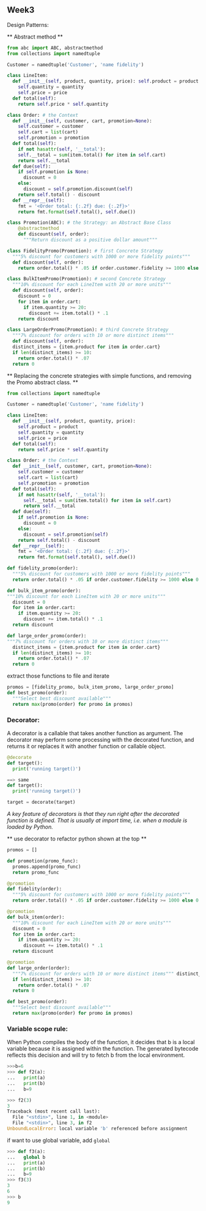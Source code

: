 ## Week3

Design Patterns:

** Abstract method **

```python
from abc import ABC, abstractmethod
from collections import namedtuple

Customer = namedtuple('Customer', 'name fidelity')

class LineItem:
  def __init__(self, product, quantity, price): self.product = product
    self.quantity = quantity
    self.price = price
  def total(self):
    return self.price * self.quantity

class Order: # the Context
  def __init__(self, customer, cart, promotion=None):
    self.customer = customer
    self.cart = list(cart)
    self.promotion = promotion
  def total(self):
    if not hasattr(self, '__total'):
    self.__total = sum(item.total() for item in self.cart)
    return self.__total
  def due(self):
    if self.promotion is None:
      discount = 0
    else:
      discount = self.promotion.discount(self)
    return self.total() - discount
  def __repr__(self):
    fmt = '<Order total: {:.2f} due: {:.2f}>'
    return fmt.format(self.total(), self.due())

class Promotion(ABC): # the Strategy: an Abstract Base Class
    @abstractmethod
    def discount(self, order):
      """Return discount as a positive dollar amount"""

class FidelityPromo(Promotion): # first Concrete Strategy
  """5% discount for customers with 1000 or more fidelity points"""
  def discount(self, order):
    return order.total() * .05 if order.customer.fidelity >= 1000 else 0

class BulkItemPromo(Promotion): # second Concrete Strategy
  """10% discount for each LineItem with 20 or more units"""
  def discount(self, order):
    discount = 0
    for item in order.cart:
      if item.quantity >= 20:
        discount += item.total() * .1
    return discount

class LargeOrderPromo(Promotion): # third Concrete Strategy
  """7% discount for orders with 10 or more distinct items"""
  def discount(self, order):
  distinct_items = {item.product for item in order.cart}
  if len(distinct_items) >= 10:
    return order.total() * .07
  return 0
```

** Replacing the concrete strategies with simple functions, and removing the Promo abstract class. **

```python
from collections import namedtuple

Customer = namedtuple('Customer', 'name fidelity')

class LineItem:
  def __init__(self, product, quantity, price):
    self.product = product
    self.quantity = quantity
    self.price = price
  def total(self):
    return self.price * self.quantity

class Order: # the Context
  def __init__(self, customer, cart, promotion=None):
    self.customer = customer
    self.cart = list(cart)
    self.promotion = promotion
  def total(self):
    if not hasattr(self, '__total'):
      self.__total = sum(item.total() for item in self.cart)
      return self.__total
  def due(self):
    if self.promotion is None:
      discount = 0
    else:
      discount = self.promotion(self)
    return self.total() - discount
  def __repr__(self):
    fmt = '<Order total: {:.2f} due: {:.2f}>'
    return fmt.format(self.total(), self.due())

def fidelity_promo(order):
  """5% discount for customers with 1000 or more fidelity points"""
  return order.total() * .05 if order.customer.fidelity >= 1000 else 0

def bulk_item_promo(order):
"""10% discount for each LineItem with 20 or more units"""
  discount = 0
  for item in order.cart:
    if item.quantity >= 20:
      discount += item.total() * .1
  return discount

def large_order_promo(order):
"""7% discount for orders with 10 or more distinct items"""
  distinct_items = {item.product for item in order.cart}
  if len(distinct_items) >= 10:
    return order.total() * .07
  return 0

```
extract those functions to file and iterate
```python
promos = [fidelity_promo, bulk_item_promo, large_order_promo]
def best_promo(order):
  """Select best discount available"""
  return max(promo(order) for promo in promos)
```

### Decorator:
A decorator is a callable that takes another function as argument. The decorator may perform some processing with the decorated function, and returns it or replaces it with another function or callable object.

```python
@decorate
def target():
  print('running target()')

==> same
def target():
  print('running target()')

target = decorate(target)
```
_A key feature of decorators is that they run right after the decorated function is defined. That is usually at import time, i.e. when a module is loaded by Python._

** use decorator to refactor python shown at the top **
```python
promos = []

def promotion(promo_func):
  promos.append(promo_func)
  return promo_func

@promotion
def fidelity(order):
  """5% discount for customers with 1000 or more fidelity points"""
  return order.total() * .05 if order.customer.fidelity >= 1000 else 0

@promotion
def bulk_item(order):
  """10% discount for each LineItem with 20 or more units"""
  discount = 0
  for item in order.cart:
    if item.quantity >= 20:
      discount += item.total() * .1
  return discount

@promotion
def large_order(order):
  """7% discount for orders with 10 or more distinct items""" distinct_items = {item.product for item in order.cart}
  if len(distinct_items) >= 10:
    return order.total() * .07
  return 0

def best_promo(order):
  """Select best discount available"""
  return max(promo(order) for promo in promos)
```

### Variable scope rule:

When Python compiles the body of the function, it decides that b is a local variable because it is assigned within the function. The generated bytecode reflects this decision and will try to fetch b from the local environment.

```python
>>>b=6
>>> def f2(a):
...   print(a)
...   print(b)
...   b=9

>>> f2(3)
3
Traceback (most recent call last):
  File "<stdin>", line 1, in <module>
  File "<stdin>", line 3, in f2
UnboundLocalError: local variable 'b' referenced before assignment
```

if want to use global variable, add ``global``

```python
>>> def f3(a):
...   global b
...   print(a)
...   print(b)
...   b=9
>>> f3(3)
3
6
>>> b
9

```

